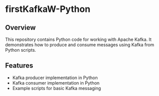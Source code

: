 # firstKafkaW-Python

## Overview

This repository contains Python code for working with Apache Kafka. It demonstrates how to produce and consume messages using Kafka from Python scripts.

## Features

- Kafka producer implementation in Python
- Kafka consumer implementation in Python
- Example scripts for basic Kafka messaging
